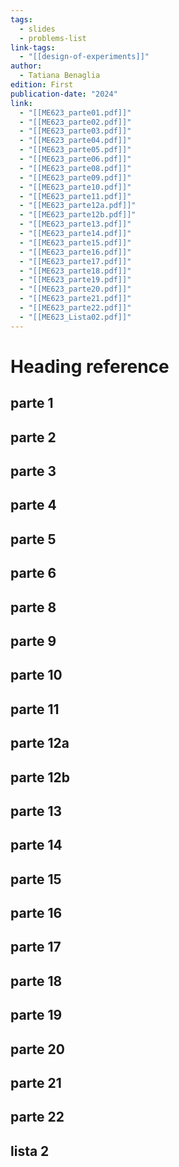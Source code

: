 ```yaml
---
tags:
  - slides
  - problems-list
link-tags:
  - "[[design-of-experiments]]"
author:
  - Tatiana Benaglia
edition: First
publication-date: "2024"
link:
  - "[[ME623_parte01.pdf]]"
  - "[[ME623_parte02.pdf]]"
  - "[[ME623_parte03.pdf]]"
  - "[[ME623_parte04.pdf]]"
  - "[[ME623_parte05.pdf]]"
  - "[[ME623_parte06.pdf]]"
  - "[[ME623_parte08.pdf]]"
  - "[[ME623_parte09.pdf]]"
  - "[[ME623_parte10.pdf]]"
  - "[[ME623_parte11.pdf]]"
  - "[[ME623_parte12a.pdf]]"
  - "[[ME623_parte12b.pdf]]"
  - "[[ME623_parte13.pdf]]"
  - "[[ME623_parte14.pdf]]"
  - "[[ME623_parte15.pdf]]"
  - "[[ME623_parte16.pdf]]"
  - "[[ME623_parte17.pdf]]"
  - "[[ME623_parte18.pdf]]"
  - "[[ME623_parte19.pdf]]"
  - "[[ME623_parte20.pdf]]"
  - "[[ME623_parte21.pdf]]"
  - "[[ME623_parte22.pdf]]"
  - "[[ME623_Lista02.pdf]]"
---
```

# Heading reference
## parte 1
## parte 2
## parte 3
## parte 4
## parte 5
## parte 6
## parte 8
## parte 9
## parte 10
## parte 11
## parte 12a
## parte 12b
## parte 13
## parte 14
## parte 15
## parte 16
## parte 17
## parte 18
## parte 19
## parte 20
## parte 21
## parte 22

## lista 2

